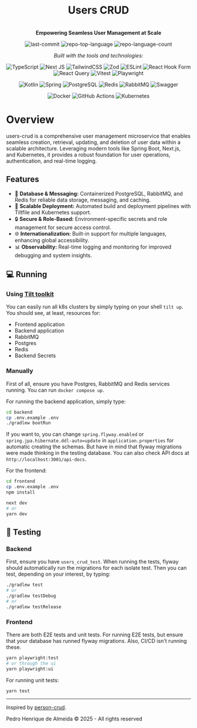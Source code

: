 <div align="center" class="text-center">
  <h1>Users CRUD</h1>
  <br>
  <b>Empowering Seamless User Management at Scale</b>
  <br>
  
  ![last-commit](https://img.shields.io/github/last-commit/qedrohenrique/users-crud?style=flat&logo=git&logoColor=white&color=0080ff)
  ![repo-top-language](https://img.shields.io/github/languages/top/qedrohenrique/users-crud?style=flat&color=0080ff)
  ![repo-language-count](https://img.shields.io/github/languages/count/qedrohenrique/users-crud?style=flat&color=0080ff)

  *Built with the tools and technologies:*
  
  ![TypeScript](https://img.shields.io/badge/TypeScript-3178C6.svg?style=flat&logo=TypeScript&logoColor=white)
  ![Next JS](https://img.shields.io/badge/Next-black?style=flat&logo=next.js&logoColor=white)
  ![TailwindCSS](https://img.shields.io/badge/tailwindcss-%2338B2AC.svg?style=flat&logo=tailwind-css&logoColor=white)
  ![Zod](https://img.shields.io/badge/Zod-3E67B1.svg?style=flat&logo=Zod&logoColor=white)
  ![ESLint](https://img.shields.io/badge/ESLint-4B32C3.svg?style=flat&logo=ESLint&logoColor=white)
  ![React Hook Form](https://img.shields.io/badge/React%20Hook%20Form-EC5990.svg?style=flat&logo=React-Hook-Form&logoColor=white)
  ![React Query](https://img.shields.io/badge/-React%20Query-FF4154?style=flat&logo=react%20query&logoColor=white)
  ![Vitest](https://img.shields.io/badge/Vitest-6E9F18.svg?style=flat&logo=Vitest&logoColor=white)
  ![Playwright](https://img.shields.io/badge/-playwright-%232EAD33?style=flat&logo=Playwright&logoColor=white)

  ![Kotlin](https://img.shields.io/badge/Kotlin-7F52FF.svg?style=flat&logo=Kotlin&logoColor=white)
  ![Spring](https://img.shields.io/badge/spring-%236DB33F.svg?style=flat&logo=spring&logoColor=white)
  ![PostgreSQL](https://img.shields.io/badge/PostgreSQL-4169E1.svg?style=flat&logo=PostgreSQL&logoColor=white)
  ![Redis](https://img.shields.io/badge/Redis-FF4438.svg?style=flat&logo=Redis&logoColor=white)
  ![RabbitMQ](https://img.shields.io/badge/RabbitMQ-FF6600.svg?style=flat&logo=RabbitMQ&logoColor=white)
  ![Swagger](https://img.shields.io/badge/-Swagger-%23Clojure?style=flat&logo=swagger&logoColor=white)

  ![Docker](https://img.shields.io/badge/Docker-2496ED.svg?style=flat&logo=Docker&logoColor=white)
  ![GitHub Actions](https://img.shields.io/badge/GitHub%20Actions-2088FF.svg?style=flat&logo=GitHub-Actions&logoColor=white)
  ![Kubernetes](https://img.shields.io/badge/kubernetes-%23326ce5.svg?style=flat&logo=kubernetes&logoColor=white)


</div>

# Overview

users-crud is a comprehensive user management microservice that enables seamless creation, retrieval, updating, and deletion of user data within a scalable architecture. Leveraging modern tools like Spring Boot, Next.js, and Kubernetes, it provides a robust foundation for user operations, authentication, and real-time logging.

## Features

<ul class="list-disc pl-4 my-0">
<li class="my-0">🧩 <strong>Database &amp; Messaging:</strong> Containerized PostgreSQL, RabbitMQ, and Redis for reliable data storage, messaging, and caching.</li>
<li class="my-0">🚀 <strong>Scalable Deployment:</strong> Automated build and deployment pipelines with Tiltfile and Kubernetes support.</li>
<li class="my-0">🔒 <strong>Secure &amp; Role-Based:</strong> Environment-specific secrets and role management for secure access control.</li>
<li class="my-0">🌐 <strong>Internationalization:</strong> Built-in support for multiple languages, enhancing global accessibility.</li>
<li class="my-0">📊 <strong>Observability:</strong> Real-time logging and monitoring for improved debugging and system insights.</li>
</ul>

## 💻 Running

### Using [Tilt toolkit](https://tilt.dev)

You can easily run all k8s clusters by simply typing on your shell `tilt up`.
You should see, at least, resources for:
- Frontend application
- Backend application
- RabbitMQ
- Postgres
- Redis
- Backend Secrets

### Manually

First of all, ensure you have Postgres, RabbitMQ and Redis services running.
You can run `docker compose up`.

For running the backend application, simply type:
```bash
cd backend
cp .env.example .env
./gradlew bootRun
```
If you want to, you can change `spring.flyway.enabled` or `spring.jpa.hibernate.ddl-auto=update` in `application.properties` for automatic creating the schemas.
But have in mind that flyway migrations were made thinking in the testing database.
You can also check API docs at `http://localhost:3001/api-docs`.

For the frontend:
```bash
cd frontend
cp .env.example .env
npm install

next dev
# or
yarn dev
```

## 🧪 Testing

### Backend

First, ensure you have `users_crud_test`. When running the tests, flyway should automatically run the migrations for each isolate test.
Then you can test, depending on your interest, by typing:

```bash
./gradlew test
# or
./gradlew testDebug
# or
./gradlew testRelease
```

### Frontend

There are both E2E tests and unit tests.
For running E2E tests, but ensure that your database has runned flyway migrations.
Also, CI/CD isn't running these.
```bash
yarn playwright:test
# or through the ui
yarn playwright:ui
```

For running unit tests:
```bash
yarn test
```

---

Inspired by [person-crud](https://github.com/KozielGPC/person-crud).

Pedro Henrique de Almeida © 2025 - All rights reserved
